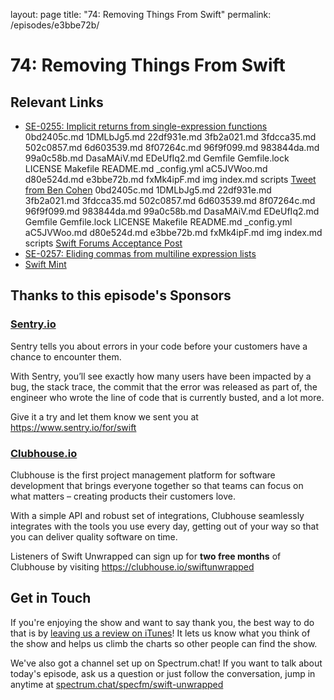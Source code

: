 layout: page
title: "74: Removing Things From Swift"
permalink: /episodes/e3bbe72b/

# 74: Removing Things From Swift

## Relevant Links

* [SE-0255: Implicit returns from single-expression functions](https://github.com/apple/swift-evolution/blob/master/proposals/0255-omit-return.md)
 0bd2405c.md 1DMLbJg5.md 22df931e.md 3fb2a021.md 3fdcca35.md 502c0857.md 6d603539.md 8f07264c.md 96f9f099.md 983844da.md 99a0c58b.md DasaMAiV.md EDeUfIq2.md Gemfile Gemfile.lock LICENSE Makefile README.md _config.yml aC5JVWoo.md d80e524d.md e3bbe72b.md fxMk4ipF.md img index.md scripts [Tweet from Ben Cohen](https://twitter.com/AirspeedSwift/status/1108902065634328581)
 0bd2405c.md 1DMLbJg5.md 22df931e.md 3fb2a021.md 3fdcca35.md 502c0857.md 6d603539.md 8f07264c.md 96f9f099.md 983844da.md 99a0c58b.md DasaMAiV.md EDeUfIq2.md Gemfile Gemfile.lock LICENSE Makefile README.md _config.yml aC5JVWoo.md d80e524d.md e3bbe72b.md fxMk4ipF.md img index.md scripts [Swift Forums Acceptance Post](https://forums.swift.org/t/accepted-se-0255-implicit-returns-from-single-expression-functions/23581)
* [SE-0257: Eliding commas from multiline expression lists](https://github.com/apple/swift-evolution/blob/master/proposals/0257-elide-comma.md)
* [Swift Mint](https://github.com/yonaskolb/Mint)

## Thanks to this episode's Sponsors

### [Sentry.io](https://www.sentry.io/for/swift)

Sentry tells you about errors in your code before your customers have a chance to encounter them. 

With Sentry, you’ll see exactly how many users have been impacted by a bug, the stack trace, the commit that the error was released as part of, the engineer who wrote the line of code that is currently busted, and a lot more. 

Give it a try and let them know we sent you at https://www.sentry.io/for/swift

### [Clubhouse.io](https://clubhouse.io/swiftunwrapped)

Clubhouse is the first project management platform for software development that brings everyone together so that teams can focus on what matters – creating products their customers love. 

With a simple API and robust set of integrations, Clubhouse seamlessly integrates with the tools you use every day, getting out of your way so that you can deliver quality software on time. 

Listeners of Swift Unwrapped can sign up for **two free months** of Clubhouse by visiting https://clubhouse.io/swiftunwrapped 

## Get in Touch

If you're enjoying the show and want to say thank you, the best way to do that is by [leaving us a review on iTunes](https://itunes.apple.com/us/podcast/swift-unwrapped/id1209817203?mt=2)! It lets us know what you think of the show and helps us climb the charts so other people can find the show.

We've also got a channel set up on Spectrum.chat! If you want to talk about today's episode, ask us a question or just follow the conversation, jump in anytime at [spectrum.chat/specfm/swift-unwrapped](https://spectrum.chat/specfm/swift-unwrapped)
